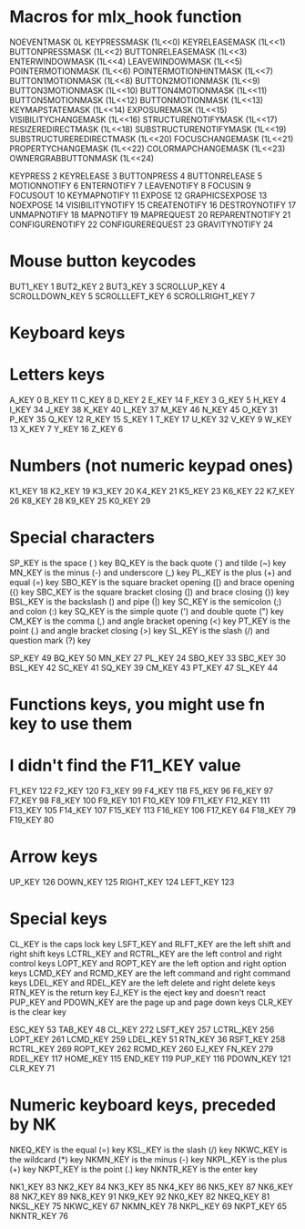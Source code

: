 # Macros for mlx_hook function

 NOEVENTMASK 0L
 KEYPRESSMASK (1L<<0)
 KEYRELEASEMASK (1L<<1)
 BUTTONPRESSMASK (1L<<2)
 BUTTONRELEASEMASK (1L<<3)
 ENTERWINDOWMASK (1L<<4)
 LEAVEWINDOWMASK (1L<<5)
 POINTERMOTIONMASK (1L<<6)
 POINTERMOTIONHINTMASK (1L<<7)
 BUTTON1MOTIONMASK (1L<<8)
 BUTTON2MOTIONMASK (1L<<9)
 BUTTON3MOTIONMASK (1L<<10)
 BUTTON4MOTIONMASK (1L<<11)
 BUTTON5MOTIONMASK (1L<<12)
 BUTTONMOTIONMASK (1L<<13)
 KEYMAPSTATEMASK (1L<<14)
 EXPOSUREMASK (1L<<15)
 VISIBILITYCHANGEMASK (1L<<16)
 STRUCTURENOTIFYMASK (1L<<17)
 RESIZEREDIRECTMASK (1L<<18)
 SUBSTRUCTURENOTIFYMASK (1L<<19)
 SUBSTRUCTUREREDIRECTMASK (1L<<20)
 FOCUSCHANGEMASK (1L<<21)
 PROPERTYCHANGEMASK (1L<<22)
 COLORMAPCHANGEMASK (1L<<23)
 OWNERGRABBUTTONMASK (1L<<24)

 KEYPRESS 2
 KEYRELEASE 3
 BUTTONPRESS 4
 BUTTONRELEASE 5
 MOTIONNOTIFY 6
 ENTERNOTIFY 7
 LEAVENOTIFY 8
 FOCUSIN 9
 FOCUSOUT 10
 KEYMAPNOTIFY 11
 EXPOSE 12
 GRAPHICSEXPOSE 13
 NOEXPOSE 14
 VISIBILITYNOTIFY 15
 CREATENOTIFY 16
 DESTROYNOTIFY 17
 UNMAPNOTIFY 18
 MAPNOTIFY 19
 MAPREQUEST 20
 REPARENTNOTIFY 21
 CONFIGURENOTIFY 22
 CONFIGUREREQUEST 23
 GRAVITYNOTIFY 24

# Mouse button keycodes

 BUT1_KEY 1
 BUT2_KEY 2
 BUT3_KEY 3
 SCROLLUP_KEY 4
 SCROLLDOWN_KEY 5
 SCROLLLEFT_KEY 6
 SCROLLRIGHT_KEY 7

# Keyboard keys

# Letters keys
 A_KEY 0
 B_KEY 11
 C_KEY 8
 D_KEY 2
 E_KEY 14
 F_KEY 3
 G_KEY 5
 H_KEY 4
 I_KEY 34
 J_KEY 38
 K_KEY 40
 L_KEY 37
 M_KEY 46
 N_KEY 45
 O_KEY 31
 P_KEY 35
 Q_KEY 12
 R_KEY 15
 S_KEY 1
 T_KEY 17
 U_KEY 32
 V_KEY 9
 W_KEY 13
 X_KEY 7
 Y_KEY 16
 Z_KEY 6

# Numbers (not numeric keypad ones)

 K1_KEY 18
 K2_KEY 19
 K3_KEY 20
 K4_KEY 21
 K5_KEY 23
 K6_KEY 22
 K7_KEY 26
 K8_KEY 28
 K9_KEY 25
 K0_KEY 29

# Special characters
SP_KEY is the space ( ) key
BQ_KEY is the back quote (`) and tilde (~) key
MN_KEY is the minus (-) and underscore (_) key
PL_KEY is the plus (+) and equal (=) key
SBO_KEY is the square bracket opening ([) and brace opening ({) key
SBC_KEY is the square bracket closing (]) and brace closing (}) key
BSL_KEY is the backslash (\) and pipe (|) key
SC_KEY is the semicolon (;) and colon (:) key
SQ_KEY is the simple quote (') and double quote (") key
CM_KEY is the comma (,) and angle bracket opening (<) key
PT_KEY is the point (.) and angle bracket closing (>) key
SL_KEY is the slash (/) and question mark (?) key

 SP_KEY 49
 BQ_KEY 50
 MN_KEY 27
 PL_KEY 24
 SBO_KEY 33
 SBC_KEY 30
 BSL_KEY 42
 SC_KEY 41
 SQ_KEY 39
 CM_KEY 43
 PT_KEY 47
 SL_KEY 44

# Functions keys, you might use fn key to use them
# I didn't find the F11_KEY value

 F1_KEY 122
 F2_KEY 120
 F3_KEY 99
 F4_KEY 118
 F5_KEY 96
 F6_KEY 97
 F7_KEY 98
 F8_KEY 100
 F9_KEY 101
 F10_KEY 109
 F11_KEY
 F12_KEY 111
 F13_KEY 105
 F14_KEY 107
 F15_KEY 113
 F16_KEY 106
 F17_KEY 64
 F18_KEY 79
 F19_KEY 80

# Arrow keys
 UP_KEY 126
 DOWN_KEY 125
 RIGHT_KEY 124
 LEFT_KEY 123

# Special keys
CL_KEY is the caps lock key
LSFT_KEY and RLFT_KEY are the left shift and right shift keys
LCTRL_KEY and RCTRL_KEY are the left control and right control keys
LOPT_KEY and ROPT_KEY are the left option and right option keys
LCMD_KEY and RCMD_KEY are the left command and right command keys
LDEL_KEY and RDEL_KEY are the left delete and right delete keys
RTN_KEY is the return key
EJ_KEY is the eject key and doesn't react
PUP_KEY and PDOWN_KEY are the page up and page down keys
CLR_KEY is the clear key

 ESC_KEY 53
 TAB_KEY 48
 CL_KEY 272
 LSFT_KEY 257
 LCTRL_KEY 256
 LOPT_KEY 261
 LCMD_KEY 259
 LDEL_KEY 51
 RTN_KEY 36
 RSFT_KEY 258
 RCTRL_KEY 269
 ROPT_KEY 262
 RCMD_KEY 260
 EJ_KEY
 FN_KEY 279
 RDEL_KEY 117
 HOME_KEY 115
 END_KEY 119
 PUP_KEY 116
 PDOWN_KEY 121
 CLR_KEY 71


# Numeric keyboard keys, preceded by NK
NKEQ_KEY is the equal (=) key
KSL_KEY is the slash (/) key
NKWC_KEY is the wildcard (*) key
NKMN_KEY is the minus (-) key
NKPL_KEY is the plus (+) key
NKPT_KEY is the point (.) key
NKNTR_KEY is the enter key

 NK1_KEY 83
 NK2_KEY 84
 NK3_KEY 85
 NK4_KEY 86
 NK5_KEY 87
 NK6_KEY 88
 NK7_KEY 89
 NK8_KEY 91
 NK9_KEY 92
 NK0_KEY 82
 NKEQ_KEY 81
 NKSL_KEY 75
 NKWC_KEY 67
 NKMN_KEY 78
 NKPL_KEY 69
 NKPT_KEY 65
 NKNTR_KEY 76
